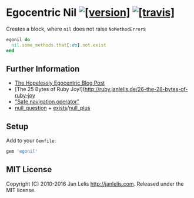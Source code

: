 # Egocentric Nil [![[version]](https://badge.fury.io/rb/egonil.svg)](http://badge.fury.io/rb/egonil)  [![[travis]](https://travis-ci.org/janlelis/egonil.png)](https://travis-ci.org/janlelis/egonil)

Creates a block, where `nil` does not raise `NoMethodError`s

```ruby
egonil do
  nil.some_methods.that[:do].not.exist
end
```


## Further Information

- [The Hopelessly Egocentric Blog Post](https://github.com/raganwald-deprecated/homoiconic/blob/master/2009-02-02/hopeless_egocentricity.md)
- [The 25 Bytes of Ruby Joy!](http://ruby.janlelis.de/26-the-28-bytes-of-ruby-joy
- ["Safe navigation operator"](https://bugs.ruby-lang.org/issues/11537)
- [null_question](https://github.com/janlelis/null_question) + [exists](https://github.com/janlelis/exists)/[null_plus](https://github.com/janlelis/null_plus)


## Setup

Add to your `Gemfile`:

```ruby
gem 'egonil'
```


## MIT License

Copyright (C) 2010-2016 Jan Lelis <http://janlelis.com>. Released under the MIT license.
